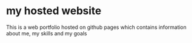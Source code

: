 # my hosted website
This is a web portfolio hosted on github pages which contains information about me, my skills and my goals
